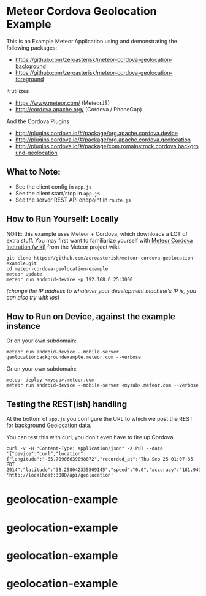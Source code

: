 # Meteor Cordova Geolocation Example

This is an Example Meteor Application using and demonstrating the following
packages:

* https://github.com/zeroasterisk/meteor-cordova-geolocation-background
* https://github.com/zeroasterisk/meteor-cordova-geolocation-foreground

It utilizes

* https://www.meteor.com/ (MeteorJS)
* http://cordova.apache.org/ (Cordova / PhoneGap)

And the Cordova Plugins

* http://plugins.cordova.io/#/package/org.apache.cordova.device
* http://plugins.cordova.io/#/package/org.apache.cordova.geolocation
* http://plugins.cordova.io/#/package/com.romainstrock.cordova.background-geolocation

## What to Note:

* See the client config in `app.js`
* See the client start/stop in `app.js`
* See the server REST API endpoint in `route.js`

## How to Run Yourself: Locally

NOTE: this example uses Meteor + Cordova, which downloads a LOT of extra stuff.
You may first want to familiarize yourself with
[Meteor Cordova Inetration (wiki)](https://github.com/meteor/meteor/wiki/Meteor-Cordova-Phonegap-integration)
from the Meteor project wiki.

```
git clone https://github.com/zeroasterisk/meteor-cordova-geolocation-example.git
cd meteor-cordova-geolocation-example
meteor update
meteor run android-device -p 192.168.0.25:3000
```

*(change the IP address to whatever your development machine's IP is, you can also try with ios)*

## How to Run on Device, against the example instance

Or on your own subdomain:

```
meteor run android-device --mobile-server geolocationbackgroundexample.meteor.com --verbose
```

Or on your own subdomain:

```
meteor deploy <mysub>.meteor.com
meteor run android-device --mobile-server <mysub>.meteor.com --verbose
```

## Testing the REST(ish) handling

At the bottom of `app.js` you configure the URL to which we post the REST for
background Geolocation data.

You can test this with curl, you don't even have to fire up Cordova.

```
curl -v -H "Content-Type: application/json" -X PUT --data '{"device":"curl","location":{"longitude":"-85.70906639098872","recorded_at":"Thu Sep 25 01:07:35 EDT 2014","latitude":"38.258042335509145","speed":"0.0","accuracy":"181.94342"},"uuid":"curl","userId":null}' 'http://localhost:3000/api/geolocation'
```

# geolocation-example
# geolocation-example
# geolocation-example
# geolocation-example
